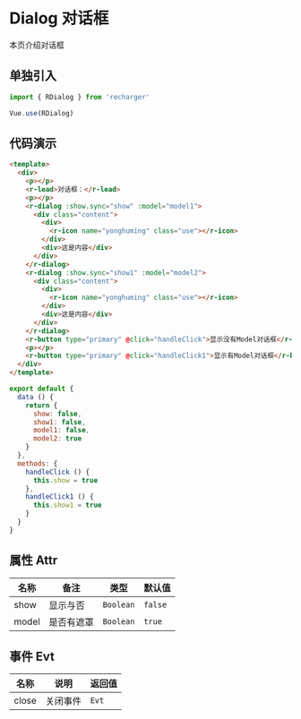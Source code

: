 # Dialog 对话框
本页介绍对话框

## 单独引入
```JavaScript
import { RDialog } from 'recharger'

Vue.use(RDialog)
```
## 代码演示
```Html
<template>
  <div>
    <p></p>
    <r-lead>对话框：</r-lead>
    <p></p>
    <r-dialog :show.sync="show" :model="model1">
      <div class="content">
        <div>
          <r-icon name="yonghuming" class="use"></r-icon>
        </div>
        <div>这是内容</div>
      </div>
    </r-dialog>
    <r-dialog :show.sync="show1" :model="model2">
      <div class="content">
        <div>
          <r-icon name="yonghuming" class="use"></r-icon>
        </div>
        <div>这是内容</div>
      </div>
    </r-dialog>
    <r-button type="primary" @click="handleClick">显示没有Model对话框</r-button>
    <p></p>
    <r-button type="primary" @click="handleClick1">显示有Model对话框</r-button>
  </div>
</template>
```
```JavaScript
export default {
  data () {
    return {
      show: false,
      show1: false,
      model1: false,
      model2: true
    }
  },
  methods: {
    handleClick () {
      this.show = true
    },
    handleClick1 () {
      this.show1 = true
    }
  }
}
```

## 属性 Attr
<table>
<thead>
<tr>
<th>名称</th>
<th>备注</th>
<th>类型</th>
<th>默认值</th>
</tr>
</thead>
<tbody>
<tr>
<td>show</td>
<td>显示与否</td>
<td><code>Boolean</code></td>
<td><code>false</code></td>
</tr>
<tr>
<td>model</td>
<td>是否有遮罩</td>
<td><code>Boolean</code></td>
<td><code>true</code></td>
</tr>
</tbody>
</table>

## 事件 Evt


<table>
<thead>
<tr>
<th>名称</th>
<th>说明</th>
<th>返回值</th>
</tr></thead>
<tbody>
<tr>
<td>close</td>
<td>关闭事件</td>
<td><code>Evt</code></td>
</tr>
</tbody>
</table>